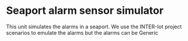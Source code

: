 # Seaport alarm sensor simulator
This unit simulates the alarms in a seaport. We use the INTER-Iot project scenarios to emulate the alarms but the alarms can be Generic
